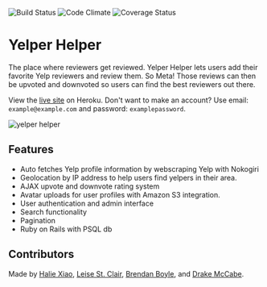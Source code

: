 ![Build Status](https://codeship.com/projects/a2824580-42b4-0133-cd9b-1eb5f82d52fc/status?branch=master)
![Code Climate](https://codeclimate.com/github/hailexiao/metayelp.png)
![Coverage Status](https://coveralls.io/repos/github/hailexiao/metayelp/badge.png)

# Yelper Helper

The place where reviewers get reviewed. Yelper Helper lets users add their favorite Yelp reviewers and review them. So Meta! Those reviews can then be upvoted and downvoted so users can find the best reviewers out there.

View the [live site](https://thawing-fjord-2568.herokuapp.com/) on Heroku.
Don't want to make an account? Use email: ```example@example.com``` and password: ```examplepassword```.

![yelper helper](http://g.recordit.co/cocAhvQCrM.gif)

## Features

* Auto fetches Yelp profile information by webscraping Yelp with Nokogiri
* Geolocation by IP address to help users find yelpers in their area.
* AJAX upvote and downvote rating system
* Avatar uploads for user profiles with Amazon S3 integration.
* User authentication and admin interface
* Search functionality
* Pagination
* Ruby on Rails with PSQL db

## Contributors

Made by [Halie Xiao](https://github.com/hailexiao), [Leise St. Clair](https://github.com/estcla), [Brendan Boyle](https://github.com/brendanboyle87), and [Drake McCabe](https://github.com/drakemccabe).
